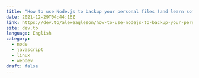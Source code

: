```yaml
---
title: "How to use Node.js to backup your personal files (and learn some webdev skills along the way)"
date: 2021-12-29T04:44:16Z
link: https://dev.to/alexeagleson/how-to-use-nodejs-to-backup-your-personal-files-and-learn-some-webdev-skills-along-the-way-541a?utm_medium=RSS&utm_source=news.12bit.vn
site: dev.to
language: English
category:
  - node
  - javascript
  - linux
  - webdev
draft: false
---
```

